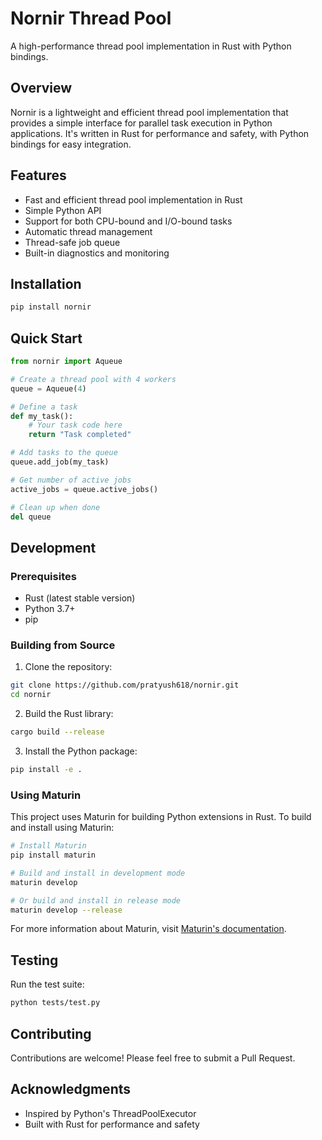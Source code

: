 # Nornir Thread Pool

A high-performance thread pool implementation in Rust with Python bindings.

## Overview

Nornir is a lightweight and efficient thread pool implementation that provides a simple interface for parallel task execution in Python applications. It's written in Rust for performance and safety, with Python bindings for easy integration.

## Features

- Fast and efficient thread pool implementation in Rust
- Simple Python API
- Support for both CPU-bound and I/O-bound tasks
- Automatic thread management
- Thread-safe job queue
- Built-in diagnostics and monitoring

## Installation

```bash
pip install nornir
```

## Quick Start

```python
from nornir import Aqueue

# Create a thread pool with 4 workers
queue = Aqueue(4)

# Define a task
def my_task():
    # Your task code here
    return "Task completed"

# Add tasks to the queue
queue.add_job(my_task)

# Get number of active jobs
active_jobs = queue.active_jobs()

# Clean up when done
del queue
```

## Development

### Prerequisites

- Rust (latest stable version)
- Python 3.7+
- pip

### Building from Source

1. Clone the repository:
```bash
git clone https://github.com/pratyush618/nornir.git
cd nornir
```

2. Build the Rust library:
```bash
cargo build --release
```

3. Install the Python package:
```bash
pip install -e .
```

### Using Maturin

This project uses Maturin for building Python extensions in Rust. To build and install using Maturin:

```bash
# Install Maturin
pip install maturin

# Build and install in development mode
maturin develop

# Or build and install in release mode
maturin develop --release
```

For more information about Maturin, visit [Maturin's documentation](https://www.maturin.rs/).

## Testing

Run the test suite:
```bash
python tests/test.py
```

## Contributing

Contributions are welcome! Please feel free to submit a Pull Request.


## Acknowledgments

- Inspired by Python's ThreadPoolExecutor
- Built with Rust for performance and safety 